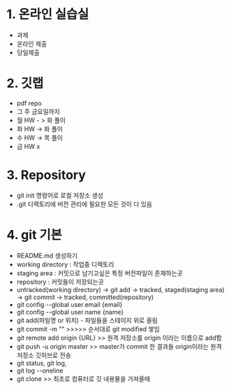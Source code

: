 #  1. 온라인 실습실

- 과제
- 온라인 제출
- 당일제출





# 2. 깃랩

-  pdf repo
- 그 주 금요일까지
- 월 HW - > 화 풀이
- 화 HW -> 화 풀이
- 수 HW -> 목 풀이                                                          
- 금 HW x



# 3.  Repository

- git init 명령어로 로컬 저장소 생성
- .git 디렉토리에 버전 관리에 필요한 모든 것이 다 있음





# 4. git 기본

- README.md 생성하기
- working directory : 작업중 디렉토리
- staging area : 커밋으로 남기고싶은 특정 버전파일이 존재하는곳 
- repository : 커밋들이 저장되는곳
- untracked(working directory) -> git add -> tracked, staged(staging area) -> git commit -> tracked, committed(repository)
- git config --global user.email {email}
- git config --global user.name {name}
- git add(파일명 or 위치) - 파일들을 스테이지 위로 올림
- git commit -m ""  >>>>> 순서대로 git modified 쌓임 
- git remote add origin {URL} >> 원격 저장소를 origin 이라는 이름으로 add함
- git push -u origin master >> master가 commit 한 결과들 origin이라는 원격저장소 깃허브로 전송
- git status, git log, 
- git log --oneline
- git clone >> 최초로 컴퓨터로 깃 내용물을 가져올때
